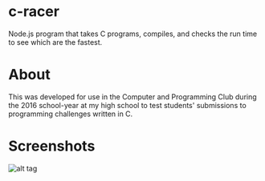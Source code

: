 # c-racer
Node.js program that takes C programs, compiles, and checks the run time to see which are the fastest.

# About
This was developed for use in the Computer and Programming Club during the 2016 school-year at my high school to test students' submissions to programming challenges written in C.

# Screenshots
![alt tag](https://i.imgur.com/JZo6B5K.png)
